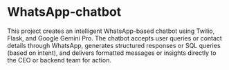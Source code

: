 # WhatsApp-chatbot
This project creates an intelligent WhatsApp-based chatbot using Twilio, Flask, and Google Gemini Pro. The chatbot accepts user queries or contact details through WhatsApp, generates structured responses or SQL queries (based on intent), and delivers formatted messages or insights directly to the CEO or backend team for action.

